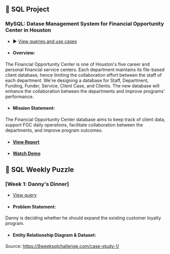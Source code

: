 ## :memo: SQL Project

 ### MySQL: Datase Management System for Financial Opportunity Center in Houston
 - :arrow_forward: [View queries and use cases](https://github.com/Ellypham92/sql-data-analysis/tree/main/sql%20houston%20foc)
 

 - ####  Overview:
The Financial Opportunity Center is one of Houston's five career and personal financial service centers. Each department maintains its file-based client database, hence limiting the collaboration effort between the staff of each department. We're designing a database for Staff, Department, Funding, Funder, Service, Client Case, and Clients. The new database will enhance the collaboration between the departments and improve programs' performance.
- ####  Mission Statement: 
The Financial Opportunity Center database aims to keep track of client data, support FOC daily operations, facilitate collaboration between the departments, and improve program outcomes.
- #### [View Report](https://github.com/Ellypham92/sql-data-analysis/blob/main/sql%20houston%20foc/FOC%20Database%20Project%20Report.pdf)
- #### [Watch Demo](https://uhdowntown-my.sharepoint.com/personal/phamn45_gator_uhd_edu/_layouts/15/onedrive.aspx?id=%2Fpersonal%2Fphamn45%5Fgator%5Fuhd%5Fedu%2FDocuments%2FAttachments%2FDemo%2DEmily%2Dand%2DElly%2Emp4&parent=%2Fpersonal%2Fphamn45%5Fgator%5Fuhd%5Fedu%2FDocuments%2FAttachments&ga=1)

## :rainbow: SQL Weekly Puzzle
 ### [Week 1: Danny's Dinner]
 - [View query](https://github.com/Ellypham92/sql-data-analysis/blob/main/weekly%20challenge/mysql%20danny's%20dinner%20code)
 
 - #### Problem Statement: 
Danny is deciding whether he should expand the existing customer loyalty program.
 - #### Entity Relationship Diagram & Dataset: 
 Source: https://8weeksqlchallenge.com/case-study-1/

